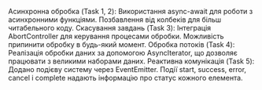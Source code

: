 Асинхронна обробка (Task 1, 2):
Використання async-await для роботи з асинхронними функціями.
Позбавлення від колбеків для більш читабельного коду.
Скасування завдань (Task 3):
Інтеграція AbortController для керування процесами обробки.
Можливість припинити обробку в будь-який момент.
Обробка потоків (Task 4):
Реалізація обробки даних за допомогою AsyncIterator, що дозволяє працювати з великими наборами даних.
Реактивна комунікація (Task 5):
Додано подієву систему через EventEmitter.
Події start, success, error, cancel і complete надають інформацію про статус кожного елемента.